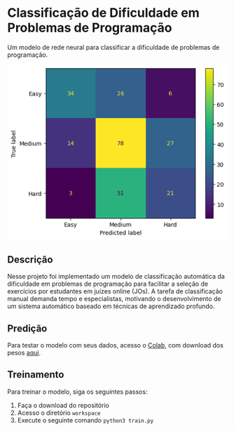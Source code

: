 # Classificação de Dificuldade em Problemas de Programação
Um modelo de rede neural para classificar a dificuldade de problemas de programação.

![Matriz de confusão](results.png)

## Descrição

Nesse projeto foi implementado um modelo de classificação automática da dificuldade em problemas de programação para facilitar a seleção de exercícios por estudantes em juízes online (JOs). A tarefa de classificação manual demanda tempo e especialistas, motivando o desenvolvimento de um sistema automático baseado em técnicas de aprendizado profundo.

## Predição

Para testar o modelo com seus dados, acesso o [Colab](inferencia.ipynb), com download dos pesos [aqui](https://drive.google.com/drive/folders/1OIBKc-g8RIjwpQFieasvxnSfstUvvMT_?usp=drive_link).

## Treinamento

Para treinar o modelo, siga os seguintes passos:

1. Faça o download do repositório
2. Acesso o diretório `workspace`
3. Execute o seguinte comando `python3 train.py`
